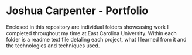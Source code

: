 # Joshua Carpenter - Portfolio
Enclosed in this repository are individual folders showcasing work I completed throughout my time at East Carolina University. Within each folder is a readme text file detaling each project, what I learned from it and the technologies and techniques used. 
